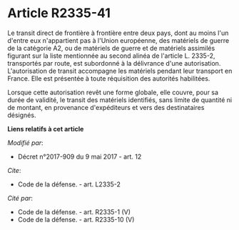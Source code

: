 # Article R2335-41

Le transit direct de frontière à frontière entre deux pays, dont au moins l'un d'entre eux n'appartient pas à l'Union
européenne, des matériels de guerre de la catégorie A2, ou de matériels de guerre et de matériels assimilés figurant sur la
liste mentionnée au second alinéa de l'article L. 2335-2, transportés par route, est subordonné à la délivrance d'une
autorisation. L'autorisation de transit accompagne les matériels pendant leur transport en France. Elle est présentée à toute
réquisition des autorités habilitées.

Lorsque cette autorisation revêt une forme globale, elle couvre, pour sa durée de validité, le transit des matériels
identifiés, sans limite de quantité ni de montant, en provenance d'expéditeurs et vers des destinataires désignés.

**Liens relatifs à cet article**

_Modifié par_:

  - Décret n°2017-909 du 9 mai 2017 - art. 12

_Cite_:

  - Code de la défense. - art. L2335-2

_Cité par_:

  - Code de la défense. - art. R2335-1 (V)
  - Code de la défense. - art. R2335-10 (V)
